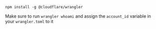 <TimeStamp start="0:02" end="0:10">
  
  `npm install -g @cloudflare/wrangler`
  
</TimeStamp>

<TimeStamp start="1:20" end="1:35">
  
  Make sure to run `wrangler whoami` and assign the `account_id` variable in your `wrangler.toml` to it
  
</TimeStamp>